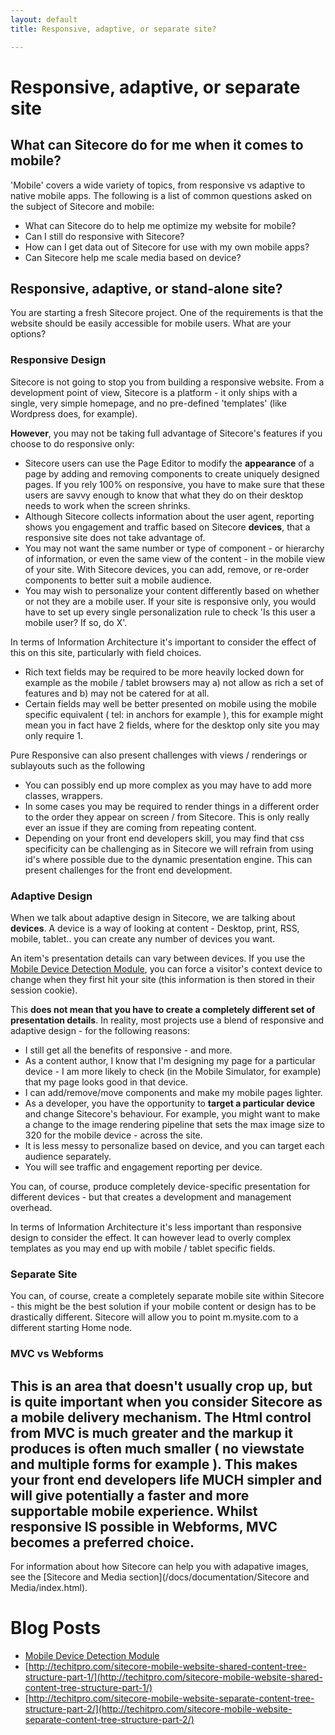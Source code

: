 ```yaml
---
layout: default
title: Responsive, adaptive, or separate site?

---
```


# Responsive, adaptive, or separate site

## What can Sitecore do for me when it comes to mobile?

'Mobile' covers a wide variety of topics, from responsive vs adaptive to native mobile apps.  The following is a list of common questions asked on the subject of Sitecore and  mobile:

* What can Sitecore do to help me optimize my website for mobile?
* Can I still do responsive with Sitecore?
* How can I get data out of Sitecore for use with my own mobile apps?
* Can Sitecore help me scale media based on device?

## Responsive, adaptive, or stand-alone site?

You are starting a fresh Sitecore project. One of the requirements is that the website should be easily accessible for mobile users. What are your options?

### Responsive Design

Sitecore is not going to stop you from building a responsive website. From a development point of view, Sitecore is a platform - it only ships with a single, very simple homepage, and no pre-defined 'templates' (like Wordpress does, for example). 

**However**, you may not be taking full advantage of Sitecore's features if you choose to do responsive only:

* Sitecore users can use the Page Editor to modify the **appearance** of a page by adding and removing components to create uniquely designed pages. If you rely 100% on responsive, you have to make sure that these users are savvy enough to know that what they do on their desktop needs to work when the screen shrinks.
* Although Sitecore collects information about the user agent, reporting shows you engagement and traffic based on Sitecore **devices**, that a responsive site does not take advantage of.
* You may not want the same number or type of component - or hierarchy of information, or even the same view of the content - in the mobile view of your site. With Sitecore devices, you can add, remove, or re-order components to better suit a mobile audience.
* You may wish to personalize your content differently based on whether or not they are a mobile user. If your site is responsive only, you would have to set up every single personalization rule to check 'Is this user a mobile user? If so, do X'.

In terms of Information Architecture it's important to consider the effect of this on this site, particularly with field choices. 

* Rich text fields may be required to be more heavily locked down for example as the mobile / tablet browsers may a) not allow as rich a set of features and b) may not be catered for at all.
* Certain fields may well be better presented on mobile using the mobile specific equivalent ( tel: in anchors for example ), this for example might mean you in fact have 2 fields, where for the desktop only site you may only require 1.

Pure Responsive can also present challenges with views / renderings or sublayouts such as the following
* You can possibly end up more complex as you may have to add more classes, wrappers.
* In some cases you may be required to render things in a different order to the order they appear on screen / from Sitecore. This is only really ever an issue if they are coming from repeating content.
* Depending on your front end developers skill, you may find that css specificity can be challenging as in Sitecore we will refrain from using id's where possible due to the dynamic presentation engine. This can present challenges for the front end development.

### Adaptive Design

When we talk about adaptive design in Sitecore, we are talking about **devices**. A device is a way of looking at content - Desktop, print, RSS, mobile, tablet.. you can create any number of devices you want.

An item's presentation details can vary between devices. If you use the [Mobile Device Detection Module](https://marketplace.sitecore.net/Modules/Mobile_Device_Detector.aspx), you can force a visitor's context device to change when they first hit your site (this information is then stored in their session cookie).

This **does not mean that you have to create a completely different set of presentation details**. In reality, most projects use a blend of responsive and adaptive design - for the following reasons:

* I still get all the benefits of responsive - and more. 
* As a content author, I know that I'm designing my page for a particular device - I am more likely to check (in the Mobile Simulator, for example) that my page looks good in that device. 
* I can add/remove/move components and make my mobile pages lighter.
* As a developer, you have the opportunity to **target a particular device** and change Sitecore's behaviour. For example, you might want to make a change to the image rendering pipeline that sets the max image size to 320 for the mobile device - across the site.
* It is less messy to personalize based on device, and you can target each audience separately.
* You will see traffic and engagement reporting per device.

You can, of course, produce completely device-specific presentation for different devices - but that creates a development and management overhead.

In terms of Information Architecture it's less important than responsive design to consider the effect. It can however lead to overly complex templates as you may end up with mobile / tablet specific fields.

### Separate Site

You can, of course, create a completely separate mobile site within Sitecore - this might be the best solution if your mobile content or design has to be drastically different. Sitecore will allow you to point m.mysite.com to a different starting Home node.


### MVC vs Webforms

This is an area that doesn't usually crop up, but is quite important when you consider Sitecore as a mobile delivery mechanism. The Html control from MVC is much greater and the markup it produces is often much smaller ( no viewstate and multiple forms for example ). This makes your front end developers life MUCH simpler and will give potentially a faster and more supportable mobile experience. Whilst responsive IS possible in Webforms, MVC becomes a preferred choice.
------------------------------

For information about how Sitecore can help you with adapative images, see the [Sitecore and Media section](/docs/documentation/Sitecore and Media/index.html).

# Blog Posts

* [Mobile Device Detection Module](https://marketplace.sitecore.net/Modules/Mobile_Device_Detector.aspx)
* [http://techitpro.com/sitecore-mobile-website-shared-content-tree-structure-part-1/](http://techitpro.com/sitecore-mobile-website-shared-content-tree-structure-part-1/)
* [http://techitpro.com/sitecore-mobile-website-separate-content-tree-structure-part-2/](http://techitpro.com/sitecore-mobile-website-separate-content-tree-structure-part-2/)